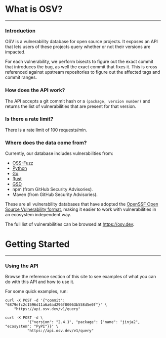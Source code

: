 # What is OSV?
---

### Introduction

OSV is a vulnerability database for open source projects. It exposes an API that
lets users of these projects query whether or not their versions are impacted.

For each vulnerability, we perform bisects to figure out the exact commit that
introduces the bug, as well the exact commit that fixes it. This is cross
referenced against upstream repositories to figure out the affected tags and
commit ranges.

### How does the API work?

The API accepts a git commit hash or a `(package, version number)` and returns the
list of vulnerabilities that are present for that version.

### Is there a rate limit?

There is a rate limit of 100 requests/min.

### Where does the data come from?

Currently, our database includes vulnerabilities from:
- [OSS-Fuzz](https://github.com/google/oss-fuzz-vulns)
- [Python](https://github.com/pypa/advisory-db)
- [Go](https://github.com/golang/vulndb)
- [Rust](https://github.com/RustSec/advisory-db)
- [GSD](https://github.com/cloudsecurityalliance/gsd-database)
- npm (from GitHub Security Advisories).
- Maven (from GitHub Security Advisories).

These are all vulnerability databases that have adopted the [OpenSSF Open
Source Vulnerability format](https://ossf.github.io/osv-schema/), making it
easier to work with vulnerabilities in an ecosystem independent way.

The full list of vulnerabilities can be browsed at <https://osv.dev>.

# Getting Started
---

### Using the API

Browse the reference section of this site to see examples of what you can do
with this API and how to use it.

For some quick examples, run:

```
curl -X POST -d '{"commit": "6879efc2c1596d11a6a6ad296f80063b558d5e0f"}' \
    "https://api.osv.dev/v1/query"
```

```
curl -X POST -d \
          '{"version": "2.4.1", "package": {"name": "jinja2", "ecosystem": "PyPI"}}' \
          "https://api.osv.dev/v1/query"
```
